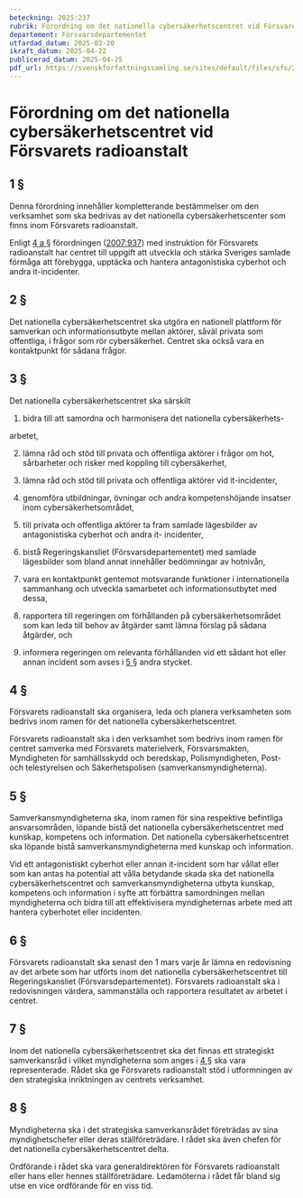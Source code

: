 ```yaml
---
beteckning: 2025:237
rubrik: Förordning om det nationella cybersäkerhetscentret vid Försvarets radioanstalt
departement: Försvarsdepartementet
utfardad_datum: 2025-03-20
ikraft_datum: 2025-04-22
publicerad_datum: 2025-04-25
pdf_url: https://svenskforfattningssamling.se/sites/default/files/sfs/2025-03/SFS2025-237.pdf
---
```


# Förordning om det nationella cybersäkerhetscentret vid Försvarets radioanstalt

## 1 §

Denna förordning innehåller kompletterande bestämmelser om den verksamhet som ska bedrivas av det nationella cybersäkerhetscenter som finns inom Försvarets radioanstalt.

Enligt [4 a §](#4a) förordningen ([2007:937](https://selex.se/eli/sfs/2007/937)) med instruktion för Försvarets radioanstalt har centret till uppgift att utveckla och stärka Sveriges samlade förmåga att förebygga, upptäcka och hantera antagonistiska cyberhot och andra it-incidenter.

## 2 §

Det nationella cybersäkerhetscentret ska utgöra en nationell plattform för samverkan och informationsutbyte mellan aktörer, såväl privata som offentliga, i frågor som rör cybersäkerhet. Centret ska också vara en kontaktpunkt för sådana frågor.

## 3 §

Det nationella cybersäkerhetscentret ska särskilt

1. bidra till att samordna och harmonisera det nationella cybersäkerhets-

arbetet,

2. lämna råd och stöd till privata och offentliga aktörer i frågor om hot, sårbarheter och risker med koppling till cybersäkerhet,

3. lämna råd och stöd till privata och offentliga aktörer vid it-incidenter,

4. genomföra utbildningar, övningar och andra kompetenshöjande insatser inom cybersäkerhetsområdet,

5. till privata och offentliga aktörer ta fram samlade lägesbilder av antagonistiska cyberhot och andra it- incidenter,

6. bistå Regeringskansliet (Försvarsdepartementet) med samlade lägesbilder som bland annat innehåller bedömningar av hotnivån,

7. vara en kontaktpunkt gentemot motsvarande funktioner i internationella sammanhang och utveckla samarbetet och informationsutbytet med dessa,

8. rapportera till regeringen om förhållanden på cybersäkerhetsområdet som kan leda till behov av åtgärder samt lämna förslag på sådana åtgärder, och

9. informera regeringen om relevanta förhållanden vid ett sådant hot eller annan incident som avses i [5 §](#5) andra stycket.

## 4 §

Försvarets radioanstalt ska organisera, leda och planera verksamheten som bedrivs inom ramen för det nationella cybersäkerhetscentret.

Försvarets radioanstalt ska i den verksamhet som bedrivs inom ramen för centret samverka med Försvarets materielverk, Försvarsmakten, Myndigheten för samhällsskydd och beredskap, Polismyndigheten, Post- och telestyrelsen och Säkerhetspolisen (samverkansmyndigheterna).

## 5 §

Samverkansmyndigheterna ska, inom ramen för sina respektive befintliga ansvarsområden, löpande bistå det nationella cybersäkerhetscentret med kunskap, kompetens och information. Det nationella cybersäkerhetscentret ska löpande bistå samverkansmyndigheterna med kunskap och information.

Vid ett antagonistiskt cyberhot eller annan it-incident som har vållat eller som kan antas ha potential att vålla betydande skada ska det nationella cybersäkerhetscentret och samverkansmyndigheterna utbyta kunskap, kompetens och information i syfte att förbättra samordningen mellan myndigheterna och bidra till att effektivisera myndigheternas arbete med att hantera cyberhotet eller incidenten.

## 6 §

Försvarets radioanstalt ska senast den 1 mars varje år lämna en redovisning av det arbete som har utförts inom det nationella cybersäkerhetscentret till Regeringskansliet (Försvarsdepartementet). Försvarets radioanstalt ska i redovisningen värdera, sammanställa och rapportera resultatet av arbetet i centret.

## 7 §

Inom det nationella cybersäkerhetscentret ska det finnas ett strategiskt samverkansråd i vilket myndigheterna som anges i [4 §](#4) ska vara representerade. Rådet ska ge Försvarets radioanstalt stöd i utformningen av den strategiska inriktningen av centrets verksamhet.

## 8 §

Myndigheterna ska i det strategiska samverkansrådet företrädas av sina myndighetschefer eller deras ställföreträdare. I rådet ska även chefen för det nationella cybersäkerhetscentret delta.

Ordförande i rådet ska vara generaldirektören för Försvarets radioanstalt eller hans eller hennes ställföreträdare. Ledamöterna i rådet får bland sig utse en vice ordförande för en viss tid.